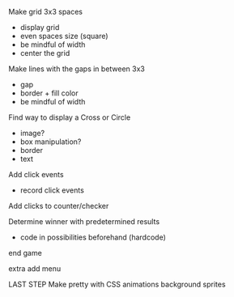 Make grid 3x3 spaces
- display grid
- even spaces size (square)
- be mindful of width
- center the grid

Make lines with the gaps in between 3x3
- gap
- border + fill color
- be mindful of width

Find way to display a Cross or Circle
- image?
- box manipulation?
- border
- text

Add click events
- record click events

Add clicks to counter/checker

Determine winner with predetermined results
- code in possibilities beforehand (hardcode)

end game    



extra
add menu

LAST STEP Make pretty with CSS
animations
background
sprites